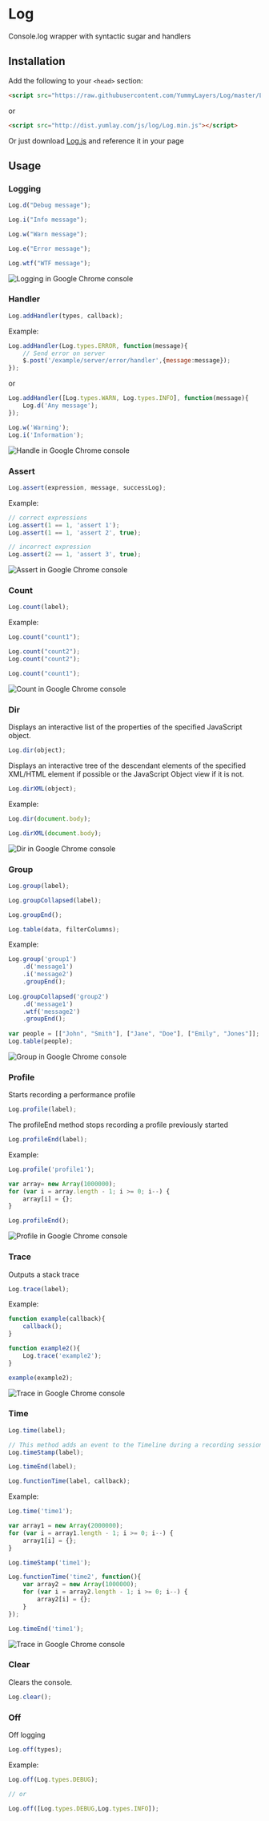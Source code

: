 # Log
Console.log wrapper with syntactic sugar and handlers


## Installation
Add the following to your `<head>` section:
```html
<script src="https://raw.githubusercontent.com/YummyLayers/Log/master/Log.min.js"></script>
```
or
```html
<script src="http://dist.yumlay.com/js/log/Log.min.js"></script>
```
Or just download [Log.js](https://raw.githubusercontent.com/YummyLayers/Log/master/Log.min.js) and reference it in your page

## Usage

### Logging
```js
Log.d("Debug message");

Log.i("Info message");

Log.w("Warn message");

Log.e("Error message");

Log.wtf("WTF message");
```
![Logging in Google Chrome console](https://raw.githubusercontent.com/YummyLayers/Log/dev/Demo/imgs/logging.png)


### Handler
```js
Log.addHandler(types, callback);
```
Example:
```js
Log.addHandler(Log.types.ERROR, function(message){
    // Send error on server
    $.post('/example/server/error/handler',{message:message});
});
```
or
```js
Log.addHandler([Log.types.WARN, Log.types.INFO], function(message){
    Log.d('Any message');
});

Log.w('Warning');
Log.i('Information');
```
![Handle in Google Chrome console](https://raw.githubusercontent.com/YummyLayers/Log/dev/Demo/imgs/handler.png)


### Assert
```js
Log.assert(expression, message, successLog);
```
Example:
```js
// correct expressions
Log.assert(1 == 1, 'assert 1');
Log.assert(1 == 1, 'assert 2', true);

// incorrect expression
Log.assert(2 == 1, 'assert 3', true);
```
![Assert in Google Chrome console](https://raw.githubusercontent.com/YummyLayers/Log/dev/Demo/imgs/assert.png)


### Count
```js
Log.count(label);
```
Example:
```js
Log.count("count1");

Log.count("count2");
Log.count("count2");

Log.count("count1");
```
![Count in Google Chrome console](https://raw.githubusercontent.com/YummyLayers/Log/dev/Demo/imgs/count.png)


### Dir
Displays an interactive list of the properties of the specified JavaScript object.
```js
Log.dir(object);
```
Displays an interactive tree of the descendant elements of the specified XML/HTML element if possible or the JavaScript Object view if it is not.
```js
Log.dirXML(object);
```
Example:
```js
Log.dir(document.body);

Log.dirXML(document.body);
```
![Dir in Google Chrome console](https://raw.githubusercontent.com/YummyLayers/Log/dev/Demo/imgs/dir.png)


### Group
```js
Log.group(label);

Log.groupCollapsed(label);

Log.groupEnd();

Log.table(data, filterColumns);
```
Example:
```js
Log.group('group1')
    .d('message1')
    .i('message2')
    .groupEnd();
    
Log.groupCollapsed('group2')
    .d('message1')
    .wtf('message2')
    .groupEnd();
    
var people = [["John", "Smith"], ["Jane", "Doe"], ["Emily", "Jones"]];
Log.table(people);
```
![Group in Google Chrome console](https://raw.githubusercontent.com/YummyLayers/Log/dev/Demo/imgs/group.png)


### Profile

Starts recording a performance profile
```js
Log.profile(label);
```
The profileEnd method stops recording a profile previously started
```js
Log.profileEnd(label);
```
Example:
```js
Log.profile('profile1');

var array= new Array(1000000);
for (var i = array.length - 1; i >= 0; i--) {
    array[i] = {};
}

Log.profileEnd();
```
![Profile in Google Chrome console](https://raw.githubusercontent.com/YummyLayers/Log/dev/Demo/imgs/profile.png)


### Trace
Outputs a stack trace
```js
Log.trace(label);
```
Example:
```js
function example(callback){
    callback();
}

function example2(){
    Log.trace('example2');
}

example(example2);
```
![Trace in Google Chrome console](https://raw.githubusercontent.com/YummyLayers/Log/dev/Demo/imgs/trace.png)


### Time
```js
Log.time(label);

// This method adds an event to the Timeline during a recording session
Log.timeStamp(label); 

Log.timeEnd(label);

Log.functionTime(label, callback);
```
Example:
```js
Log.time('time1');

var array1 = new Array(2000000);
for (var i = array1.length - 1; i >= 0; i--) {
    array1[i] = {};
}

Log.timeStamp('time1');

Log.functionTime('time2', function(){
    var array2 = new Array(1000000);
    for (var i = array2.length - 1; i >= 0; i--) {
        array2[i] = {};
    }
});

Log.timeEnd('time1');
```
![Trace in Google Chrome console](https://raw.githubusercontent.com/YummyLayers/Log/dev/Demo/imgs/time.png)


### Clear
Clears the console.
```js
Log.clear();
```


### Off
Off logging
```js
Log.off(types);
```
Example:
```js
Log.off(Log.types.DEBUG);

// or

Log.off([Log.types.DEBUG,Log.types.INFO]);
```
